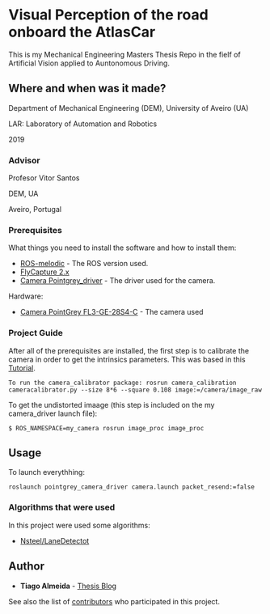 # Visual Perception of the road onboard the AtlasCar

This is my Mechanical Engineering Masters Thesis Repo in the fielf of Artificial Vision applied to Auntonomous Driving.

## Where and when was it made?

Department of Mechanical Engineering (DEM), University of Aveiro (UA)

LAR: Laboratory of Automation and Robotics

2019

### Advisor

Profesor Vitor Santos

DEM, UA

Aveiro, Portugal

### Prerequisites

What things you need to install the software and how to install them:

* [ROS-melodic](http://wiki.ros.org/melodic/Installation/Ubuntu) - The ROS version used.
* [FlyCapture 2.x](https://www.ptgrey.com/support/downloads)
* [Camera Pointgrey_driver](https://github.com/ros-drivers/pointgrey_camera_driver) - The driver used for the camera. 

Hardware:
* [Camera PointGrey FL3-GE-28S4-C](https://www.ptgrey.com/support/downloads/10119/) - The camera used


### Project Guide

After all of the prerequisites are installed, the first step is to calibrate the camera in order to get the intrinsics parameters. This was based in this [Tutorial](http://wiki.ros.org/camera_calibration).

```
To run the camera_calibrator package: rosrun camera_calibration cameracalibrator.py --size 8*6 --square 0.108 image:=/camera/image_raw
```

To get the undistorted imaage (this step is included on the my camera_driver launch file):

```
$ ROS_NAMESPACE=my_camera rosrun image_proc image_proc
```



## Usage

To launch everythhing:

```
roslaunch pointgrey_camera_driver camera.launch packet_resend:=false
```

### Algorithms that were used

In this project were used some algorithms:
 * [Nsteel/LaneDetectot](https://github.com/Nsteel/Lane_Detector)


## Author

* **Tiago Almeida** - [Thesis Blog](https://tmralmeida.github.io/thesis_blog/)

See also the list of [contributors](https://github.com/your/project/contributors) who participated in this project.


